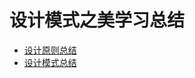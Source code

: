 # 设计模式之美学习总结
- [设计原则总结](https://github.com/zhengb0/Study/blob/master/Design%20principles%20and%20ideas.md "设计原则总结")
- [设计模式总结](https://github.com/zhengb0/Study/blob/master/Design%20principles%20and%20ideas.md "设计模式总结")

